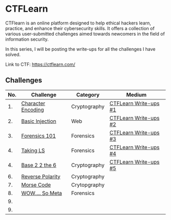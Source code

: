 # CTFLearn

CTFlearn is an online platform designed to help ethical hackers learn, practice, and enhance their cybersecurity skills. It offers a collection of various user-submitted challenges aimed towards newcomers in the field of information security.

In this series, I will be posting the write-ups for all the challenges I have solved. 

Link to CTF: https://ctflearn.com/

## Challenges

|No. |Challenge            |Category      |Medium                              |
|----|---------------------|--------------|------------------------------------|
|1.  |<a href="https://github.com/sai-kantamuneni/CTFLearn-Walkthroughs/tree/main/Cryptography/Character%20Encoding">Character Encoding</a>|Cryptography|<a href="https://medium.com/@sai.kantamuneni/ctflearn-write-ups-1-character-encoding-ab9ec032519b">CTFLearn Write-ups #1</a>|
|2.  |<a href="https://github.com/sai-kantamuneni/CTFLearn-Walkthroughs/tree/main/Web/Basic%20Injection">Basic Injection</a>|Web|<a href="https://medium.com/@sai.kantamuneni/ctflearn-write-ups-2-basic-injection-be268dfa1161">CTFLearn Write-ups #2</a>|
|3.  |<a href="https://github.com/sai-kantamuneni/CTFLearn-Walkthroughs/tree/main/Forensics/Forensics%20101">Forensics 101</a>|Forensics|<a href="https://medium.com/@sai.kantamuneni/186e1902181e">CTFLearn Write-ups #3</a>|
|4.  |<a href="https://github.com/sai-kantamuneni/CTFLearn-Walkthroughs/tree/main/Forensics/Taking%20LS">Taking LS</a>|Forensics|<a href="https://medium.com/@sai.kantamuneni/ctflearn-write-ups-4-taking-ls-0a799e860563">CTFLearn Write-ups #4</a>|
|4.  |<a href="https://github.com/sai-kantamuneni/CTFLearn-Walkthroughs/tree/main/Cryptography/Base%202%202%20the%206">Base 2 2 the 6</a>|Cryptography|<a href="https://medium.com/@sai.kantamuneni/b745b3981527">CTFLearn Write-ups #5</a>|
|6.  |<a href="https://github.com/sai-kantamuneni/CTFLearn-Walkthroughs/tree/main/Cryptography/Reverse%20Polarity">Reverse Polarity</a>|Cryptography|<a href=""></a>|
|7.  |<a href="https://github.com/sai-kantamuneni/CTFLearn-Walkthroughs/tree/main/Cryptography/Morse%20Code">Morse Code</a>|Crytopgraphy|<a href=""></a>|
|8.  |<a href="https://github.com/sai-kantamuneni/CTFLearn-Walkthroughs/tree/main/Forensics/WOW....%20So%20Meta">WOW.... So Meta</a>|Forensics|<a href=""></a>|
|9.  |<a href=""></a>||<a href=""></a>|
|9.  |<a href=""></a>||<a href=""></a>|
